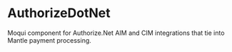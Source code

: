 AuthorizeDotNet
===============

Moqui component for Authorize.Net AIM and CIM integrations that tie into Mantle payment processing.
